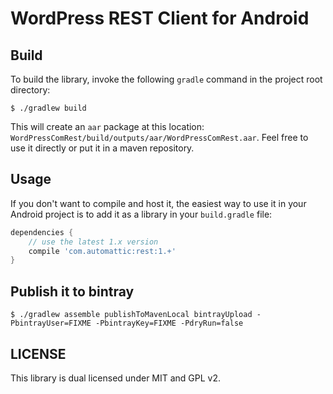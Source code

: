 # WordPress REST Client for Android

## Build

To build the library, invoke the following `gradle` command in the project root directory:

    $ ./gradlew build

This will create an `aar` package at this location: `WordPressComRest/build/outputs/aar/WordPressComRest.aar`. Feel free to use it directly or put it in a maven repository.

## Usage

If you don't want to compile and host it, the easiest way to use it in your Android project is to add it as a library in your `build.gradle` file:

```groovy
dependencies {
    // use the latest 1.x version
    compile 'com.automattic:rest:1.+'
}
```

## Publish it to bintray

```shell
$ ./gradlew assemble publishToMavenLocal bintrayUpload -PbintrayUser=FIXME -PbintrayKey=FIXME -PdryRun=false
```

## LICENSE

This library is dual licensed under MIT and GPL v2.
